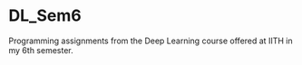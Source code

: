 # DL_Sem6
Programming assignments from the Deep Learning course offered at IITH in my 6th semester. 
